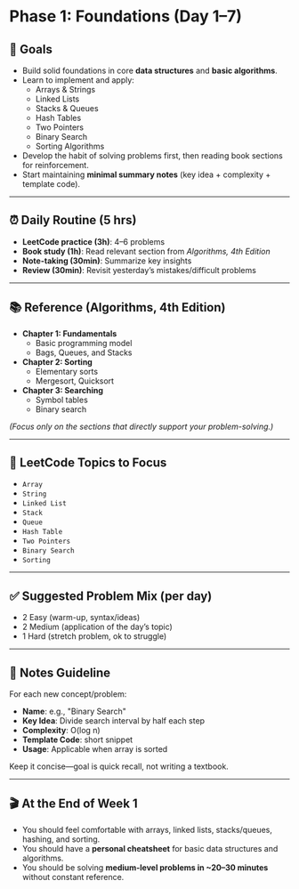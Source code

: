 # Phase 1: Foundations (Day 1–7)

## 🎯 Goals
- Build solid foundations in core **data structures** and **basic algorithms**.
- Learn to implement and apply:
    - Arrays & Strings
    - Linked Lists
    - Stacks & Queues
    - Hash Tables
    - Two Pointers
    - Binary Search
    - Sorting Algorithms
- Develop the habit of solving problems first, then reading book sections for reinforcement.
- Start maintaining **minimal summary notes** (key idea + complexity + template code).

---

## ⏰ Daily Routine (5 hrs)
- **LeetCode practice (3h)**: 4–6 problems
- **Book study (1h)**: Read relevant section from *Algorithms, 4th Edition*
- **Note-taking (30min)**: Summarize key insights
- **Review (30min)**: Revisit yesterday’s mistakes/difficult problems

---

## 📚 Reference (Algorithms, 4th Edition)
- **Chapter 1: Fundamentals**
    - Basic programming model
    - Bags, Queues, and Stacks
- **Chapter 2: Sorting**
    - Elementary sorts
    - Mergesort, Quicksort
- **Chapter 3: Searching**
    - Symbol tables
    - Binary search

*(Focus only on the sections that directly support your problem-solving.)*

---

## 🧩 LeetCode Topics to Focus
- `Array`
- `String`
- `Linked List`
- `Stack`
- `Queue`
- `Hash Table`
- `Two Pointers`
- `Binary Search`
- `Sorting`

---

## ✅ Suggested Problem Mix (per day)
- 2 Easy (warm-up, syntax/ideas)
- 2 Medium (application of the day’s topic)
- 1 Hard (stretch problem, ok to struggle)

---

## 📝 Notes Guideline
For each new concept/problem:
- **Name**: e.g., "Binary Search"
- **Key Idea**: Divide search interval by half each step
- **Complexity**: O(log n)
- **Template Code**: short snippet
- **Usage**: Applicable when array is sorted

Keep it concise—goal is quick recall, not writing a textbook.

---

## 🎬 At the End of Week 1
- You should feel comfortable with arrays, linked lists, stacks/queues, hashing, and sorting.
- You should have a **personal cheatsheet** for basic data structures and algorithms.
- You should be solving **medium-level problems in ~20–30 minutes** without constant reference.
